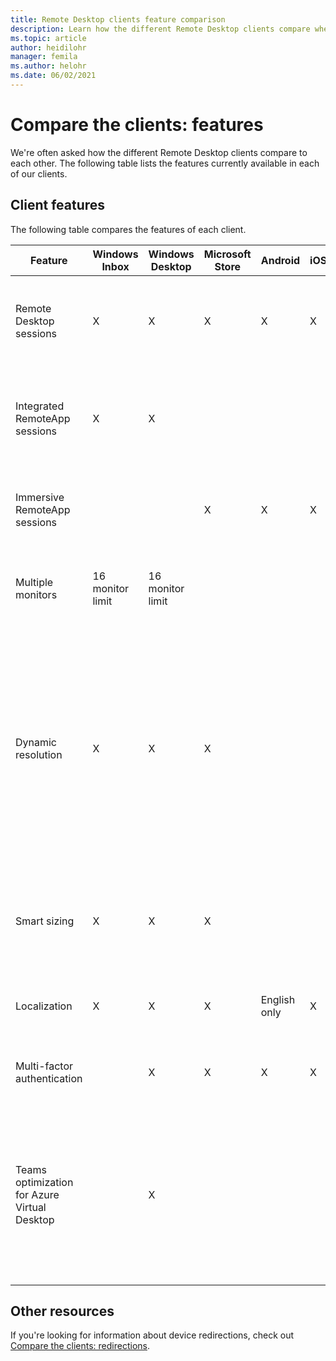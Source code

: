 ```yaml
---
title: Remote Desktop clients feature comparison
description: Learn how the different Remote Desktop clients compare when it comes to features.
ms.topic: article
author: heidilohr
manager: femila
ms.author: helohr
ms.date: 06/02/2021
---
```


# Compare the clients: features

We're often asked how the different Remote Desktop clients compare to each other. The following table lists the features currently available in each of our clients.

## Client features

The following table compares the features of each client.

| Feature | Windows Inbox | Windows Desktop | Microsoft Store | Android | iOS | macOS | Web | Description |
|---|---|---|---|---|---|---|---|---|
| Remote Desktop sessions | X | X | X | X | X | X | X | Desktop of a remote computer presented in a full screen or windowed mode. |
| Integrated RemoteApp sessions | X | X |||| X || Individual remote apps integrated into the local desktop as if they are running locally. |
| Immersive RemoteApp sessions | | | X | X | X | | X | Individual remote apps presented in a window or maximized to a full screen. |
| Multiple monitors | 16 monitor limit | 16 monitor limit | | | | 16 monitor limit | | Lets the user run Remote Desktop or remote apps on all local monitors. |
| Dynamic resolution | X | X | X | | | X | X | Resolution and orientation of local monitors is dynamically reflected in the remote session. If the client is running in windowed mode, the remote desktop is resized dynamically to the size of the client window. |
| Smart sizing | X | X | X || | X || Remote Desktop in Windowed mode is dynamically scaled to the window's size. |
| Localization | X | X | X | English only | X | X | X | Client user interface is available in multiple languages. |
| Multi-factor authentication || X | X | X | X | X | X | Supports multi-factor authentication for remote connections. |
| Teams optimization for Azure Virtual Desktop || X |||||| Media optimizations for Microsoft Teams to provide high quality calls and screen sharing experiences. Learn more at [Use Microsoft Teams on Azure Virtual Desktop](/azure/virtual-desktop/teams-on-avd). |

## Other resources

If you're looking for information about device redirections, check out [Compare the clients: redirections](remote-desktop-app-compare.md).
